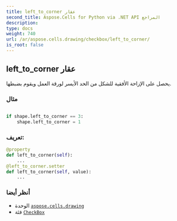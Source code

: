```yaml
---
title: left_to_corner عقار
second_title: Aspose.Cells for Python via .NET API المراجع
description:
type: docs
weight: 740
url: /ar/aspose.cells.drawing/checkbox/left_to_corner/
is_root: false
---
```

##  left_to_corner عقار

يحصل على الإزاحة الأفقية للشكل من الحد الأيسر لورقة العمل ويقوم بضبطها.

###  مثال

```python

if shape.left_to_corner == 3:
    shape.left_to_corner = 1

```
###  تعريف:
```python
@property
def left_to_corner(self):
    ...
@left_to_corner.setter
def left_to_corner(self, value):
    ...
```

###  أنظر أيضا
* الوحدة [`aspose.cells.drawing`](../../)
* فئة [`CheckBox`](/cells/python-net/ar/aspose.cells.drawing/checkbox)
